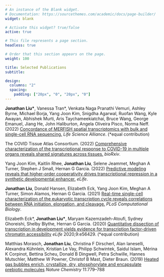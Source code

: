 ```yaml
---
# An instance of the Blank widget.
# Documentation: https://sourcethemes.com/academic/docs/page-builder/
widget: blank

# Activate this widget? true/false
active: true

# This file represents a page section.
headless: true

# Order that this section appears on the page.
weight: 100

title: Selected Publications
subtitle:

design:
  columns: "2"
  spacing:
    padding: ["20px", "0", "20px", "0"]
---
```

__Jonathan Liu\*__, Vanessa Tran*, Venkata Naga Pranathi Vemuri, Ashley Byrne, Michael Borja, Yang Joon Kim, Snigdha Agarwal, Ruofan Wang, Kyle Awayan, Abhishek Murti, Aris Taychameekiatchai, Bruce Wang, George Emanuel, Jiang He, John Haliburton, Angela Oliveira Pisco, Norma Neff. (2022) [Concordance of MERFISH spatial transcriptomics with bulk and single-cell RNA sequencing.](https://www.life-science-alliance.org/content/6/1/e202201701) *Life Science Alliance*. (\*equal contribution)

The COVID Tissue Atlas Consortium. (2022) [Comprehensive characterization of the transcriptional response to COVID-19 in multiple organs reveals shared signatures across tissues.](https://www.biorxiv.org/content/10.1101/2022.05.31.493925) *bioRxiv*.

Yang Joon Kim, Kaitlin Rhee, __Jonathan Liu__, Selene Jeammet, Meghan A Turner, Stephen J Small, Hernan G Garcia. (2022) [Predictive modeling reveals that higher-order cooperativity drives transcriptional repression in a synthetic developmental enhancer.](https://elifesciences.org/articles/73395) *eLife*.

__Jonathan Liu__, Donald Hansen, Elizabeth Eck, Yang Joon Kim, Meghan A Turner, Simon Alamos, Hernan G Garcia. (2021) [Real-time single-cell characterization of the eukaryotic transcription cycle reveals correlations between RNA initiation, elongation, and cleavage.](https://journals.plos.org/ploscompbiol/article?id=10.1371/journal.pcbi.1008999) *PLoS Computational Biology*.

Elizabeth Eck\*, __Jonathan Liu\*__, Maryam Kazemzadeh-Atoufi, Sydney Ghoreishi, Shelby Blythe, Hernan G Garcia. (2020) [Quantitative dissection of transcription in development yields evidence for transcription factor-driven chromatin accessibility](https://elifesciences.org/articles/56429) *eLife* 2020;9:e56429. (\*equal contribution)

Matthias Morasch, __Jonathan Liu__, Christina F Dirscherl, Alan Ianeselli, Alexandra Kühnlein, Kristian Le Vay, Philipp Schwintek, Saidul Islam, Mérina K Corpinot, Bettina Scheu, Donald B Dingwell, Petra Schwille, Hannes Mutschler, Matthew W Powner, Christof B Mast, Dieter Braun. (2019) [Heated gas bubbles enrich, crystallize, dry, phosphorylate and encapsulate prebiotic molecules](https://www.nature.com/articles/s41557-019-0299-5) *Nature Chemistry* 11:779–788
